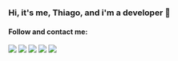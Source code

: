 ### Hi, it's me, Thiago, and i'm a developer 👋

#### Follow and contact me:
<div>
  <a href = "mailto: thiagowfer@gmail.com"><img src="https://img.shields.io/badge/-Gmail-%23EA4335?style=for-the-badge&logo=gmail&logoColor=white" target="_blank"></a>
  <a href="https://www.linkedin.com/in/thiago-silva-80484b2b/" target="_blank"><img src="https://img.shields.io/badge/-LinkedIn-%230077B5?style=for-the-badge&logo=linkedin&logoColor=white" target="_blank"></a>
  <a href="https://instagram.com/thiagowfer" target="_blank"><img src="https://img.shields.io/badge/-Instagram-%23E4405F?style=for-the-badge&logo=instagram&logoColor=white" target="_blank"></a>
  <a href="https://www.youtube.com/channel/UCQVS9YuQKs1z_qC8g5EtzXQ/videos" target="_blank"><img src="https://img.shields.io/badge/-Youtube-%23333?style=for-the-badge&logo=youtube&logoColor=white" target="_blank"></a>
  <a href="https://www.twitter.com/combopixels" target="_blank"><img src="https://img.shields.io/badge/-Twitter-%239aff?style=for-the-badge&logo=twitter&logoColor=blue" target="_blank"></a>  
</div>
